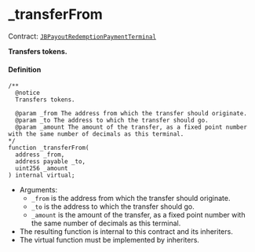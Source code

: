 # _transferFrom

Contract: [`JBPayoutRedemptionPaymentTerminal`](/docs/dev/v2/contracts/or-payment-terminals/or-abstract/jbpayoutredemptionpaymentterminal/README.md)​‌

**Transfers tokens.**

#### Definition

```
/**
  @notice
  Transfers tokens.

  @param _from The address from which the transfer should originate.
  @param _to The address to which the transfer should go.
  @param _amount The amount of the transfer, as a fixed point number with the same number of decimals as this terminal.
*/
function _transferFrom(
  address _from,
  address payable _to,
  uint256 _amount
) internal virtual;
```

* Arguments:
  * `_from` is the address from which the transfer should originate.
  * `_to` is the address to which the transfer should go.
  * `_amount` is the amount of the transfer, as a fixed point number with the same number of decimals as this terminal.
* The resulting function is internal to this contract and its inheriters.
* The virtual function must be implemented by inheriters.
